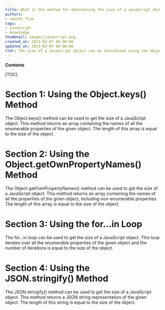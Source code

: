 ```yaml
---
title: What is the method for determining the size of a JavaScript object?
authors:
- smooth_flow
tags:
- javascript
- knowledge
thumbnail: images/javascript.png
created_at: 2023-02-07 00:00:00
updated_at: 2023-02-07 00:00:00
tldr: The size of a JavaScript object can be determined using the Object.keys() or Object.values() methods.
---
```


**Contents**

[TOC]

# Section 1: Using the Object.keys() Method
The Object.keys() method can be used to get the size of a JavaScript object. This method returns an array containing the names of all the enumerable properties of the given object. The length of this array is equal to the size of the object.

# Section 2: Using the Object.getOwnPropertyNames() Method
The Object.getOwnPropertyNames() method can be used to get the size of a JavaScript object. This method returns an array containing the names of all the properties of the given object, including non-enumerable properties. The length of this array is equal to the size of the object.

# Section 3: Using the for...in Loop
The for...in loop can be used to get the size of a JavaScript object. This loop iterates over all the enumerable properties of the given object and the number of iterations is equal to the size of the object.

# Section 4: Using the JSON.stringify() Method
The JSON.stringify() method can be used to get the size of a JavaScript object. This method returns a JSON string representation of the given object. The length of this string is equal to the size of the object.
